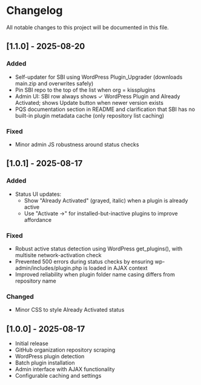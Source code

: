 # Changelog

All notable changes to this project will be documented in this file.


## [1.1.0] - 2025-08-20
### Added
- Self-updater for SBI using WordPress Plugin_Upgrader (downloads main.zip and overwrites safely)
- Pin SBI repo to the top of the list when org = kissplugins
- Admin UI: SBI row always shows ✓ WordPress Plugin and Already Activated; shows Update button when newer version exists
- PQS documentation section in README and clarification that SBI has no built-in plugin metadata cache (only repository list caching)

### Fixed
- Minor admin JS robustness around status checks

## [1.0.1] - 2025-08-17
### Added
- Status UI updates:
  - Show "Already Activated" (grayed, italic) when a plugin is already active
  - Use "Activate →" for installed-but-inactive plugins to improve affordance

### Fixed
- Robust active status detection using WordPress get_plugins(), with multisite network-activation check
- Prevented 500 errors during status checks by ensuring wp-admin/includes/plugin.php is loaded in AJAX context
- Improved reliability when plugin folder name casing differs from repository name

### Changed
- Minor CSS to style Already Activated status

## [1.0.0] - 2025-08-17
- Initial release
- GitHub organization repository scraping
- WordPress plugin detection
- Batch plugin installation
- Admin interface with AJAX functionality
- Configurable caching and settings


